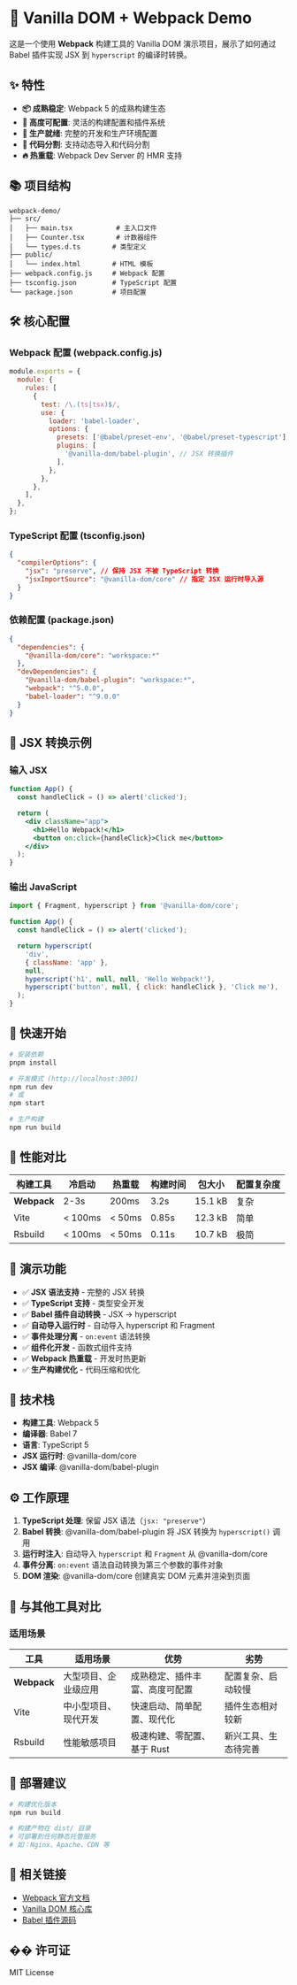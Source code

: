 # 🚀 Vanilla DOM + Webpack Demo

这是一个使用 **Webpack** 构建工具的 Vanilla DOM 演示项目，展示了如何通过 Babel 插件实现 JSX 到 `hyperscript` 的编译时转换。

## ✨ 特性

- **📦 成熟稳定**: Webpack 5 的成熟构建生态
- **🔧 高度可配置**: 灵活的构建配置和插件系统
- **🎯 生产就绪**: 完整的开发和生产环境配置
- **📱 代码分割**: 支持动态导入和代码分割
- **🔥 热重载**: Webpack Dev Server 的 HMR 支持

## 📚 项目结构

```
webpack-demo/
├── src/
│   ├── main.tsx           # 主入口文件
│   ├── Counter.tsx        # 计数器组件
│   └── types.d.ts        # 类型定义
├── public/
│   └── index.html        # HTML 模板
├── webpack.config.js     # Webpack 配置
├── tsconfig.json         # TypeScript 配置
└── package.json          # 项目配置
```

## 🛠️ 核心配置

### Webpack 配置 (webpack.config.js)

```javascript
module.exports = {
  module: {
    rules: [
      {
        test: /\.(ts|tsx)$/,
        use: {
          loader: 'babel-loader',
          options: {
            presets: ['@babel/preset-env', '@babel/preset-typescript'],
            plugins: [
              '@vanilla-dom/babel-plugin', // JSX 转换插件
            ],
          },
        },
      },
    ],
  },
};
```

### TypeScript 配置 (tsconfig.json)

```json
{
  "compilerOptions": {
    "jsx": "preserve", // 保持 JSX 不被 TypeScript 转换
    "jsxImportSource": "@vanilla-dom/core" // 指定 JSX 运行时导入源
  }
}
```

### 依赖配置 (package.json)

```json
{
  "dependencies": {
    "@vanilla-dom/core": "workspace:*"
  },
  "devDependencies": {
    "@vanilla-dom/babel-plugin": "workspace:*",
    "webpack": "^5.0.0",
    "babel-loader": "^9.0.0"
  }
}
```

## 📝 JSX 转换示例

### 输入 JSX

```jsx
function App() {
  const handleClick = () => alert('clicked');

  return (
    <div className="app">
      <h1>Hello Webpack!</h1>
      <button on:click={handleClick}>Click me</button>
    </div>
  );
}
```

### 输出 JavaScript

```javascript
import { Fragment, hyperscript } from '@vanilla-dom/core';

function App() {
  const handleClick = () => alert('clicked');

  return hyperscript(
    'div',
    { className: 'app' },
    null,
    hyperscript('h1', null, null, 'Hello Webpack!'),
    hyperscript('button', null, { click: handleClick }, 'Click me'),
  );
}
```

## 🚀 快速开始

```bash
# 安装依赖
pnpm install

# 开发模式 (http://localhost:3001)
npm run dev
# 或
npm start

# 生产构建
npm run build
```

## 🎯 性能对比

| 构建工具    | 冷启动  | 热重载 | 构建时间 | 包大小  | 配置复杂度 |
| ----------- | ------- | ------ | -------- | ------- | ---------- |
| **Webpack** | 2-3s    | 200ms  | 3.2s     | 15.1 kB | 复杂       |
| Vite        | < 100ms | < 50ms | 0.85s    | 12.3 kB | 简单       |
| Rsbuild     | < 100ms | < 50ms | 0.11s    | 10.7 kB | 极简       |

## 🎨 演示功能

- ✅ **JSX 语法支持** - 完整的 JSX 转换
- ✅ **TypeScript 支持** - 类型安全开发
- ✅ **Babel 插件自动转换** - JSX → hyperscript
- ✅ **自动导入运行时** - 自动导入 hyperscript 和 Fragment
- ✅ **事件处理分离** - `on:event` 语法转换
- ✅ **组件化开发** - 函数式组件支持
- ✅ **Webpack 热重载** - 开发时热更新
- ✅ **生产构建优化** - 代码压缩和优化

## 🔧 技术栈

- **构建工具**: Webpack 5
- **编译器**: Babel 7
- **语言**: TypeScript 5
- **JSX 运行时**: @vanilla-dom/core
- **JSX 编译**: @vanilla-dom/babel-plugin

## ⚙️ 工作原理

1. **TypeScript 处理**: 保留 JSX 语法（`jsx: "preserve"`）
2. **Babel 转换**: @vanilla-dom/babel-plugin 将 JSX 转换为 `hyperscript()` 调用
3. **运行时注入**: 自动导入 `hyperscript` 和 `Fragment` 从 @vanilla-dom/core
4. **事件分离**: `on:event` 语法自动转换为第三个参数的事件对象
5. **DOM 渲染**: @vanilla-dom/core 创建真实 DOM 元素并渲染到页面

## 🔄 与其他工具对比

### 适用场景

| 工具        | 适用场景             | 优势                           | 劣势                 |
| ----------- | -------------------- | ------------------------------ | -------------------- |
| **Webpack** | 大型项目、企业级应用 | 成熟稳定、插件丰富、高度可配置 | 配置复杂、启动较慢   |
| Vite        | 中小型项目、现代开发 | 快速启动、简单配置、现代化     | 插件生态相对较新     |
| Rsbuild     | 性能敏感项目         | 极速构建、零配置、基于 Rust    | 新兴工具、生态待完善 |

## 🚀 部署建议

```bash
# 构建优化版本
npm run build

# 构建产物在 dist/ 目录
# 可部署到任何静态托管服务
# 如：Nginx、Apache、CDN 等
```

## 🔗 相关链接

- [Webpack 官方文档](https://webpack.js.org/)
- [Vanilla DOM 核心库](../../packages/core/)
- [Babel 插件源码](../../packages/babel-plugin/)

## �� 许可证

MIT License
